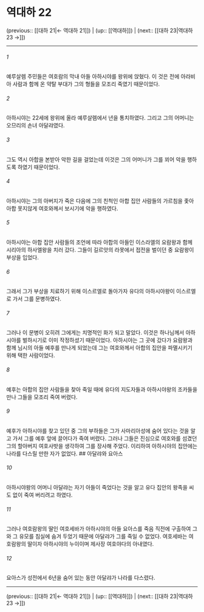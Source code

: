 # 역대하 22

(previous:: [[대하 21|← 역대하 21]]) | (up:: [[역대하]]) | (next:: [[대하 23|역대하 23 →]])

***




###### 1 

예루살렘 주민들은 여호람의 막내 아들 아하시야를 왕위에 앉혔다. 이 것은 전에 아라비아 사람과 함께 온 약탈 부대가 그의 형들을 모조리 죽였기 때문이었다. 



###### 2 

아하시야는 22세에 왕위에 올라 예루살렘에서 년을 통치하였다. 그리고 그의 어머니는 오므리의 손녀 아달랴였다. 



###### 3 

그도 역시 아합을 본받아 악한 길을 걸었는데 이것은 그의 어머니가 그를 꾀어 악을 행하도록 하였기 때문이었다. 



###### 4 

아하시야는 그의 아버지가 죽은 다음에 그의 친척인 아합 집안 사람들의 가르침을 좇아 아합 못지않게 여호와께서 보시기에 악을 행하였다. 



###### 5 

아하시야는 아합 집안 사람들의 조언에 따라 아합의 아들인 이스라엘의 요람왕과 함께 시리아의 하사엘왕을 치러 갔다. 그들이 길르앗의 라못에서 접전을 벌이던 중 요람왕이 부상을 입었다. 



###### 6 

그래서 그가 부상을 치료하기 위해 이스르엘로 돌아가자 유다의 아하시야왕이 이스르엘로 가서 그를 문병하였다. 



###### 7 

그러나 이 문병이 오히려 그에게는 치명적인 화가 되고 말았다. 이것은 하나님께서 아하시야를 벌하시기로 이미 작정하셨기 때문이었다. 아하시야는 그 곳에 갔다가 요람왕과 함께 님시의 아들 예후를 만나게 되었는데 그는 여호와께서 아합의 집안을 파멸시키기 위해 택한 사람이었다. 



###### 8 

예후는 아합의 집안 사람들을 찾아 죽일 때에 유다의 지도자들과 아하시야왕의 조카들을 만나 그들을 모조리 죽여 버렸다. 



###### 9 

예후가 아하시야를 찾고 있던 중 그의 부하들은 그가 사마리아성에 숨어 있다는 것을 알고 가서 그를 예후 앞에 끌어다가 죽여 버렸다. 그러나 그들은 진심으로 여호와를 섬겼던 그의 할아버지 여호사밧을 생각하여 그를 장사해 주었다. 이리하여 아하시야의 집안에는 나라를 다스릴 만한 자가 없었다. ## 아달랴와 요아스 



###### 10 

아하시야왕의 어머니 아달랴는 자기 아들이 죽었다는 것을 알고 유다 집안의 왕족을 씨도 없이 죽여 버리려고 하였다. 



###### 11 

그러나 여호람왕의 딸인 여호세바가 아하시야의 아들 요아스를 죽음 직전에 구출하여 그와 그 유모를 침실에 숨겨 두었기 때문에 아달랴가 그를 죽일 수 없었다. 여호세바는 여호람왕의 딸이자 아하시야의 누이이며 제사장 여호야다의 아내였다. 



###### 12 

요아스가 성전에서 6년을 숨어 있는 동안 아달랴가 나라를 다스렸다.

***

(previous:: [[대하 21|← 역대하 21]]) | (up:: [[역대하]]) | (next:: [[대하 23|역대하 23 →]])
